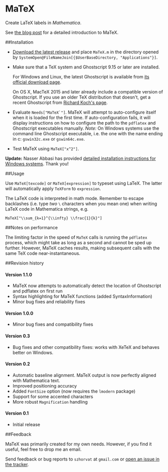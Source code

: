 # MaTeX

Create LaTeX labels in *Mathematica*.

See [the blog post](http://szhorvat.net/pelican/latex-typesetting-in-mathematica.html) for a detailed introduction to MaTeX.

##Installation

 - [Download the latest release](https://github.com/szhorvat/MaTeX/releases) and place `MaTeX.m` in the directory opened by `SystemOpen@FileNameJoin[{$UserBaseDirectory, "Applications"}]`.

 - Make sure that a TeX system and Ghostscript 9.15 or later are installed.  

     For Windows and Linux, the latest Ghostscript is available from [its official download page](http://ghostscript.com/download/gsdnld.html).  

     On OS X, MacTeX 2015 and later already include a compatible version of Ghostscript. If you use an older TeX distribution that doesn't, get a recent Ghostscript from [Richard Koch's page](http://pages.uoregon.edu/koch/).

 - Evaluate ``Needs["MaTeX`"]``.  MaTeX will attempt to auto-configure itself when it is loaded for the first time.  If auto-configuration fails, it will display instructions on how to configure the path to the `pdflatex` and Ghostscript executables manually.  *Note:* On Windows systems use the command line Ghostscript executable, i.e. the one with the name ending in c: `gswin32c.exe` or `gswin64c.exe`.

 - Test MaTeX using `MaTeX["x^2"]`.

**Update:** Nasser Abbasi has provided [detailed installation instructions for Windows systems](https://dl.dropboxusercontent.com/u/38623/using_matex_updated.pdf).  Thank you!


##Usage

Use `MaTeX[texcode]` or `MaTeX[expression]` to typeset using LaTeX.  The latter will automatically apply `TeXForm` to `expression`.

The LaTeX code is interpreted in math mode.  Remember to escape backlashes (i.e. type *two* `\` characters when you mean one) when writing LaTeX code in Mathematica strings, e.g.

    MaTeX["\\sum_{k=1}^{\\infty} \\frac{1}{k}"]

##Notes on performance

The limiting factor in the speed of `MaTeX` calls is running the `pdflatex` process, which might take as long as a second and cannot be sped up further.  However, MaTeX caches results, making subsequent calls with the same TeX code near-instantaneous.

##Revision history

#### Version 1.1.0

 - MaTeX now attempts to automatically detect the location of Ghostscript and pdflatex on first run
 - Syntax highlighting for MaTeX functions (added SyntaxInformation)
 - Minor bug fixes and reliability fixes

#### Version 1.0.0

 - Minor bug fixes and compatibility fixes

#### Version 0.3

 - Bug fixes and other compatibility fixes: works with XeTeX and behaves better on Windows.  

#### Version 0.2

 - Automatic baseline alignment.  MaTeX output is now perfectly aligned with Mathematica text.
 - Improved positioning accuracy
 - Added `FontSize` option (now requires the `lmodern` package)
 - Support for some accented characters
 - More robust `Magnification` handling

#### Version 0.1

 - Initial release

##Feedback

MaTeX was primarily created for my own needs.  However, if you find it useful, feel free to drop me an email.

Send feedback or bug reports to `szhorvat` at `gmail.com` or [open an issue in the tracker](https://github.com/szhorvat/MaTeX/issues).
